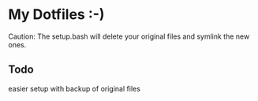 # My Dotfiles :-)

Caution:
The setup.bash will delete your original files and symlink the new ones.

## Todo

easier setup with backup of original files


